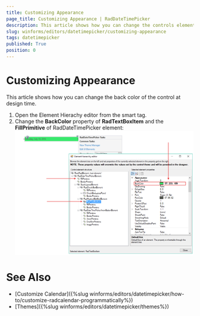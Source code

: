 ```yaml
---
title: Customizing Appearance
page_title: Customizing Appearance | RadDateTimePicker
description: This article shows how you can change the controls elements styles.
slug: winforms/editors/datetimepicker/customizing-appearance
tags: datetimepicker
published: True
position: 0
---
```


# Customizing Appearance

This article shows how you can change the back color of the control at design time.

1. Open the Element Hierachy editor from the smart tag.
2. Change the __BackColor__ property of __RadTextBoxItem__ and the __FillPrimitive__ of RadDateTimePicker element:
    ![editors-datetimepicker-customizing-appearance 001](images/editors-datetimepicker-customizing-appearance001.png)


# See Also

* [Customize Calendar]({%slug winforms/editors/datetimepicker/how-to/customize-radcalendar-programmatically%})
* [Themes]({%slug winforms/editors/datetimepicker/themes%})